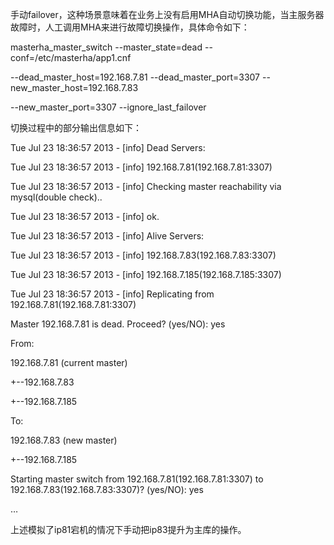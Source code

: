 

手动failover，这种场景意味着在业务上没有启用MHA自动切换功能，当主服务器故障时，人工调用MHA来进行故障切换操作，具体命令如下：

masterha_master_switch --master_state=dead --conf=/etc/masterha/app1.cnf

--dead_master_host=192.168.7.81 --dead_master_port=3307 --new_master_host=192.168.7.83

--new_master_port=3307 --ignore_last_failover

切换过程中的部分输出信息如下：

Tue Jul 23 18:36:57 2013 - [info] Dead Servers:

Tue Jul 23 18:36:57 2013 - [info] 192.168.7.81(192.168.7.81:3307)

Tue Jul 23 18:36:57 2013 - [info] Checking master reachability via mysql(double check)..

Tue Jul 23 18:36:57 2013 - [info] ok.

Tue Jul 23 18:36:57 2013 - [info] Alive Servers:

Tue Jul 23 18:36:57 2013 - [info] 192.168.7.83(192.168.7.83:3307)

Tue Jul 23 18:36:57 2013 - [info] 192.168.7.185(192.168.7.185:3307)

Tue Jul 23 18:36:57 2013 - [info] Replicating from 192.168.7.81(192.168.7.81:3307)

Master 192.168.7.81 is dead. Proceed? (yes/NO): yes

From:

192.168.7.81 (current master)

+--192.168.7.83

+--192.168.7.185

To:

192.168.7.83 (new master)

+--192.168.7.185

Starting master switch from 192.168.7.81(192.168.7.81:3307) to 192.168.7.83(192.168.7.83:3307)? (yes/NO): yes

…

上述模拟了ip81宕机的情况下手动把ip83提升为主库的操作。



